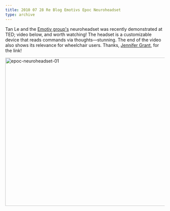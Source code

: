 ```yaml
---
title: 2010 07 28 Re Blog Emotivs Epoc Neuroheadset
type: archive
---
```


<p>Tan Le and the <a href="http://www.emotiv.com/index.php">Emotiv group's</a> neuroheadset was recently demonstrated at TED; video below, and worth watching! The headset is a customizable device that reads commands via thoughts—stunning. The end of the video also shows its relevance for wheelchair users. Thanks, <a href="http://jennifercgrant.com/">Jennifer Grant</a>, for the link!</p>
<p><a href="http://ablersite.files.wordpress.com/2010/07/epoc-neuroheadset-01.gif"><img class="alignnone size-full wp-image-4642" alt="epoc-neuroheadset-01" src="{{ site.baseurl }}/uploads/epoc-neuroheadset-01.gif" width="585" height="470" /></a></p>
